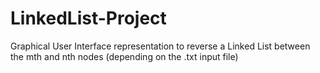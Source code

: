 # LinkedList-Project
Graphical User Interface representation to reverse a Linked List between the mth and nth nodes (depending on the .txt input file)
